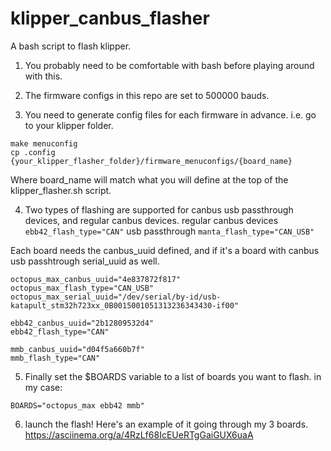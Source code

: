# klipper_canbus_flasher
 A bash script to flash klipper.

1) You probably need to be comfortable with bash before playing around with this.

2) The firmware configs in this repo are set to 500000 bauds.

3) You need to generate config files for each firmware in advance.
i.e. go to your klipper folder.
```
make menuconfig
cp .config {your_klipper_flasher_folder}/firmware_menuconfigs/{board_name}
```
Where board_name will match what you will define at the top of the klipper_flasher.sh script.

4) Two types of flashing are supported for canbus usb passthrough devices, and regular canbus devices.
regular canbus devices
`ebb42_flash_type="CAN"`
usb passthrough
`manta_flash_type="CAN_USB"`

Each board needs the canbus_uuid defined, and if it's a board with canbus usb passhtrough serial_uuid as well.

```
octopus_max_canbus_uuid="4e837872f817"
octopus_max_flash_type="CAN_USB"
octopus_max_serial_uuid="/dev/serial/by-id/usb-katapult_stm32h723xx_0B0015001051313236343430-if00"

ebb42_canbus_uuid="2b12809532d4"
ebb42_flash_type="CAN"

mmb_canbus_uuid="d04f5a660b7f"
mmb_flash_type="CAN"
```

5) Finally set the $BOARDS variable to a list of boards you want to flash.
in my case:
```
BOARDS="octopus_max ebb42 mmb"
```

6) launch the flash!
Here's an example of it going through my 3 boards.
https://asciinema.org/a/4RzLf68IcEUeRTgGaiGUX6uaA
